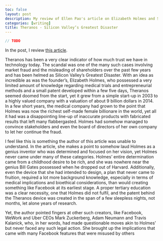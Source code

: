 ```yaml
---
toc: false
layout: post
description: My review of Ellen Pao's article on Elizabeth Holmes and Sexism in Tech
categories: [writing]
title: Theranos - Silicon Valley’s Greatest Disaster
---
```

```kotlin
// TODO
```

In the post, I review [this article](https://www.nytimes.com/2021/09/15/opinion/elizabeth-holmes-trial-sexism.html).

Theranos has been a very clear indicator of how much trust we have in technology today. The scandal was one of the many such cases involving market fraud and the misleading of shareholders over the past few years and has been helmed as Silicon Valley’s Greatest Disaster. With an idea as incredible as was the founder’s, Elizabeth Holmes, who possessed a very limited amount of knowledge regarding medical trials and entrepreneurial methods and a small patent developed within a few five days, Theranos seemed doomed from the start, yet it grew from a simple start-up in 2003 to a highly valued company with a valuation of about 9 billion dollars in 2014. In a few short years, the medical company had grown to the point that Holmes was now the richest self-made female billionare in the world, yet all it had was a disappointing line-up of inaccurate products with fabricated results that left many flabbergasted. Holmes had somehow managed to convince stakeholders and even the board of directors of her own company to let her continue the fraud.

I feel like this is something the author of this article was unable to understand. In the article, she makes a point to somehow laud Holmes as a genius inventor who was determined and focused on her vision, yet Holmes never came under many of these categories. Holmes’ entire determination came from a childhood desire to be rich, and she was nowhere near the genius Bill Gates possessed when he dropped out of Harvard. Additionally, even the device that she had intended to design, a plan that never came to fruition, required a lot more background knowledge, especially in terms of medical implications and bioethical considerations, than would creating something like Facebook at its earliest stage. A proper tertiary education was a clear necessity, one that Holmes did not fulfil, and the patent behind the Theranos device was created in the span of a few sleepless nights, not months, let alone years of research.

Yet, the author pointed fingers at other such creators, like Facebook, WeWork and Uber CEOs Mark Zuckerberg, Adam Neumann and Travis Kalanick, who, in her words, had made questionable moves akin to Holmes’ but never faced any such legal action. She brought up the implications that came with many Facebook features that were misused by others